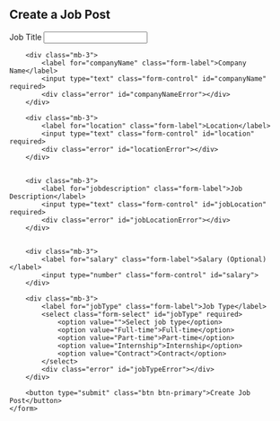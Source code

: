<!DOCTYPE html>
<html lang="en">
<head>
    <meta charset="UTF-8">
    <meta name="viewport" content="width=device-width, initial-scale=1.0">
    <title>Create Job Post</title>
    <link href="https://cdn.jsdelivr.net/npm/bootstrap@5.3.0/dist/css/bootstrap.min.css" rel="stylesheet">
    <link rel="stylesheet" href="style.css"> 
</head>
<body>

<div class="container">
    <h2>Create a Job Post</h2>
    <form id="jobPostForm" novalidate>
        <div class="mb-3">
            <label for="jobTitle" class="form-label">Job Title</label>
            <input type="text" class="form-control" id="jobTitle" required>
            <div class="error" id="jobTitleError"></div>
        </div>
        
        <div class="mb-3">
            <label for="companyName" class="form-label">Company Name</label>
            <input type="text" class="form-control" id="companyName" required>
            <div class="error" id="companyNameError"></div>
        </div>

        <div class="mb-3">
            <label for="location" class="form-label">Location</label>
            <input type="text" class="form-control" id="location" required>
            <div class="error" id="locationError"></div>
        </div>
        

        <div class="mb-3">
            <label for="jobdescription" class="form-label">Job Description</label> 
            <input type="text" class="form-control" id="jobLocation" required> 
            <div class="error" id="jobLocationError"></div> 
        </div>
        

        <div class="mb-3">
            <label for="salary" class="form-label">Salary (Optional)</label>
            <input type="number" class="form-control" id="salary">
        </div>

        <div class="mb-3">
            <label for="jobType" class="form-label">Job Type</label>
            <select class="form-select" id="jobType" required>
                <option value="">Select job type</option>
                <option value="Full-time">Full-time</option>
                <option value="Part-time">Part-time</option>
                <option value="Internship">Internship</option>
                <option value="Contract">Contract</option>
            </select>
            <div class="error" id="jobTypeError"></div>
        </div>

        <button type="submit" class="btn btn-primary">Create Job Post</button>
    </form>
</div>

<script src="https://cdn.jsdelivr.net/npm/bootstrap@5.3.0/dist/js/bootstrap.bundle.min.js"></script>
<script src="script.js"></script> 
</body>
</html>

